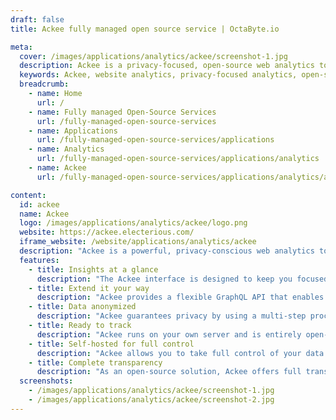 ```yaml
---
draft: false
title: Ackee fully managed open source service | OctaByte.io

meta:
  cover: /images/applications/analytics/ackee/screenshot-1.jpg
  description: Ackee is a privacy-focused, open-source web analytics tool that provides insightful traffic analysis with a minimalistic interface. It ensures complete anonymity and runs self-hosted for full control.
  keywords: Ackee, website analytics, privacy-focused analytics, open-source analytics, self-hosted analytics, traffic analysis, anonymized data, web analytics tool, minimal UI analytics, data transparency, GraphQL API analytics
  breadcrumb:
    - name: Home
      url: /
    - name: Fully managed Open-Source Services
      url: /fully-managed-open-source-services
    - name: Applications
      url: /fully-managed-open-source-services/applications
    - name: Analytics
      url: /fully-managed-open-source-services/applications/analytics
    - name: Ackee
      url: /fully-managed-open-source-services/applications/analytics/ackee

content:
  id: ackee
  name: Ackee
  logo: /images/applications/analytics/ackee/logo.png
  website: https://ackee.electerious.com/
  iframe_website: /website/applications/analytics/ackee
  description: "Ackee is a powerful, privacy-conscious web analytics tool that offers deep insights into your website’s traffic while maintaining complete user anonymity. With a minimalistic user interface, Ackee provides the perfect balance between simplicity and powerful analytics, allowing you to track traffic trends and gain actionable insights without the complexity of other tools. The multi-step anonymization process ensures that no unique user data is collected, and it operates entirely without cookies, prioritizing privacy. As an open-source and self-hosted platform, Ackee offers full transparency and control over your data, making it an excellent choice for users who value privacy and flexibility."
  features:
    - title: Insights at a glance
      description: "The Ackee interface is designed to keep you focused with a fast, intuitive layout that prioritizes simplicity. It allows for quick traffic insights without overwhelming you with unnecessary charts or filters."
    - title: Extend it your way
      description: "Ackee provides a flexible GraphQL API that enables you to collect data from various sources, including websites, services, and apps. You can also customize and build your own interface to fit your specific needs."
    - title: Data anonymized
      description: "Ackee guarantees privacy by using a multi-step process to anonymize the data. There are no unique user tracking or cookies, ensuring that users remain anonymous while still offering valuable analytics."
    - title: Ready to track
      description: "Ackee runs on your own server and is entirely open-source. With its detailed Get Started guide, Ackee makes installation easy, allowing you to quickly deploy and track your website’s traffic."
    - title: Self-hosted for full control
      description: "Ackee allows you to take full control of your data by hosting it on your own server, ensuring that your website’s traffic data stays private and secure without relying on third-party services."
    - title: Complete transparency
      description: "As an open-source solution, Ackee offers full transparency in how it collects and processes data, ensuring that you can trust the tool for privacy-focused analytics."
  screenshots:
    - /images/applications/analytics/ackee/screenshot-1.jpg
    - /images/applications/analytics/ackee/screenshot-2.jpg
---
```

